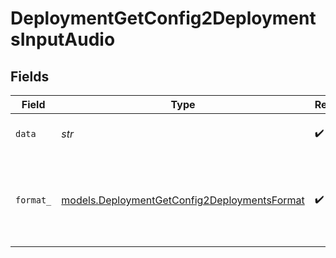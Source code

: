 # DeploymentGetConfig2DeploymentsInputAudio


## Fields

| Field                                                                                              | Type                                                                                               | Required                                                                                           | Description                                                                                        |
| -------------------------------------------------------------------------------------------------- | -------------------------------------------------------------------------------------------------- | -------------------------------------------------------------------------------------------------- | -------------------------------------------------------------------------------------------------- |
| `data`                                                                                             | *str*                                                                                              | :heavy_check_mark:                                                                                 | Base64 encoded audio data.                                                                         |
| `format_`                                                                                          | [models.DeploymentGetConfig2DeploymentsFormat](../models/deploymentgetconfig2deploymentsformat.md) | :heavy_check_mark:                                                                                 | The format of the encoded audio data. Currently supports `wav` and `mp3`.                          |